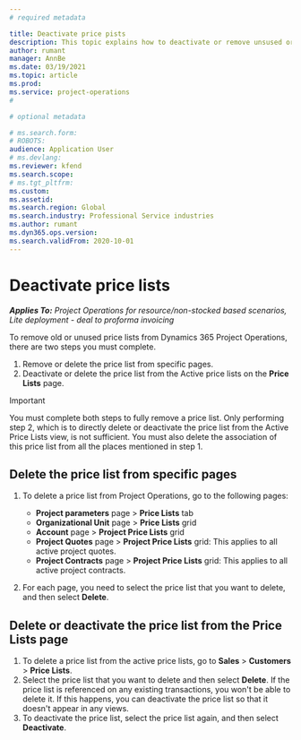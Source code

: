 ```yaml
---
# required metadata

title: Deactivate price pists 
description: This topic explains how to deactivate or remove unsused or old price lists.
author: rumant
manager: AnnBe
ms.date: 03/19/2021
ms.topic: article
ms.prod: 
ms.service: project-operations
#

# optional metadata

# ms.search.form: 
# ROBOTS: 
audience: Application User
# ms.devlang: 
ms.reviewer: kfend
ms.search.scope: 
# ms.tgt_pltfrm: 
ms.custom: 
ms.assetid: 
ms.search.region: Global
ms.search.industry: Professional Service industries
ms.author: rumant
ms.dyn365.ops.version: 
ms.search.validFrom: 2020-10-01
---
```


# Deactivate price lists 

_**Applies To:** Project Operations for resource/non-stocked based scenarios, Lite deployment - deal to proforma invoicing_

To remove old or unused price lists from Dynamics 365 Project Operations, there are two steps you must complete. 

1. Remove or delete the price list from specific pages.
2. Deactivate or delete the price list from the Active price lists on the **Price Lists** page.

>[!IMPORTANT]
> You must complete both steps to fully remove a price list. Only performing step 2, which is to directly delete or deactivate the price list from the Active Price Lists view, is not sufficient. You must also delete the association of this price list from all the places mentioned in step 1.

## Delete the price list from specific pages
1. To delete a price list from Project Operations, go to the following pages:  

      - **Project parameters** page > **Price Lists** tab
      - **Organizational Unit** page > **Price Lists** grid
      - **Account** page > **Project Price Lists** grid
      - **Project Quotes** page > **Project Price Lists** grid: This applies to all active project quotes.
      - **Project Contracts** page > **Project Price Lists** grid: This applies to all active project contracts.

 2. For each page, you need to select the price list that you want to delete, and then select **Delete**. 
 
## Delete or deactivate the price list from the Price Lists page
 
1. To delete a price list from the active price lists, go to **Sales** > **Customers** > **Price Lists**. 
2. Select the price list that you want to delete and then select **Delete**. If the price list is referenced on any existing transactions, you won't be able to delete it. If this happens, you can deactivate the price list so that it doesn't appear in any views. 
3. To deactivate the price list, select the price list again, and then select **Deactivate**.   
